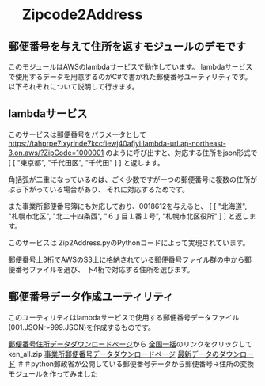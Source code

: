 # 　Zipcode2Address

## 郵便番号を与えて住所を返すモジュールのデモです

このモジュールはAWSのlambdaサービスで動作しています。
lambdaサービスで使用するデータを用意するのがC#で書かれた郵便番号ユーティリティです。
以下それぞれについて説明して行きます。

## lambdaサービス

このサービスは郵便番号をパラメータとして
https://tahprpe7ixyrlnde7kccfiewj40afjyi.lambda-url.ap-northeast-3.on.aws/?ZipCode=1000001
のように呼び出すと、対応する住所をjson形式で
[
  [
    "東京都",
    "千代田区",
    "千代田"
  ]
]
と返します。

角括弧が二重になっているのは、ごく少数ですが一つの郵便番号に複数の住所がぶら下がっている場合があり、
それに対応するためです。

また事業所郵便番号簿にも対応しており、0018612を与えると、
[
  [
    "北海道",
    "札幌市北区",
    "北二十四条西",
    "６丁目１番１号",
    "札幌市北区役所"
  ]
]
と返します。

このサービスは Zip2Address.pyのPythonコードによって実現されています。

郵便番号上3桁でAWSのS3上に格納されている郵便番号ファイル群の中から郵便番号ファイルを選び、
下4桁で対応する住所を選びます。

## 郵便番号データ作成ユーティリティ

このユーティリティはlambdaサービスで使用する郵便番号データファイル(001.JSON〜999.JSON)を作成するものです。

[郵便番号住所データダウンロードページ](https://www.post.japanpost.jp/zipcode/dl/kogaki-zip.html)から
[全国一括](https://www.post.japanpost.jp/zipcode/dl/kogaki/zip/ken_all.zip)のリンクをクリックしてken_all.zip
[事業所郵便番号データダウンロードページ](https://www.post.japanpost.jp/zipcode/dl/jigyosyo/index-zip.html)
[最新データのダウンロード](https://www.post.japanpost.jp/zipcode/dl/jigyosyo/zip/jigyosyo.zip)
＃＃python郵政省が公開している郵便番号データから郵便番号→住所の変換モジュールを作ってみました
